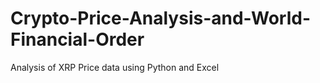 # Crypto-Price-Analysis-and-World-Financial-Order
Analysis of XRP Price data using Python and Excel
